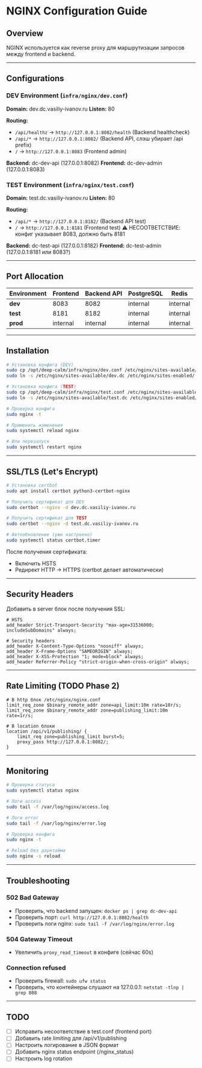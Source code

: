 # NGINX Configuration Guide

## Overview

NGINX используется как reverse proxy для маршрутизации запросов между frontend и backend.

---

## Configurations

### DEV Environment (`infra/nginx/dev.conf`)

**Domain:** dev.dc.vasiliy-ivanov.ru
**Listen:** 80

**Routing:**
- `/api/healthz` → `http://127.0.0.1:8082/health` (Backend healthcheck)
- `/api/*` → `http://127.0.0.1:8082/` (Backend API, слэш убирает /api prefix)
- `/` → `http://127.0.0.1:8083` (Frontend admin)

**Backend:** dc-dev-api (127.0.0.1:8082)
**Frontend:** dc-dev-admin (127.0.0.1:8083)

### TEST Environment (`infra/nginx/test.conf`)

**Domain:** test.dc.vasiliy-ivanov.ru
**Listen:** 80

**Routing:**
- `/api/*` → `http://127.0.0.1:8182/` (Backend API test)
- `/` → `http://127.0.0.1:8181` (Frontend test) ⚠️ НЕСООТВЕТСТВИЕ: конфиг указывает 8083, должно быть 8181

**Backend:** dc-test-api (127.0.0.1:8182)
**Frontend:** dc-test-admin (127.0.0.1:8181 или 8083?)

---

## Port Allocation

| Environment | Frontend | Backend API | PostgreSQL | Redis |
|-------------|----------|-------------|------------|-------|
| **dev**     | 8083     | 8082        | internal   | internal |
| **test**    | 8181     | 8182        | internal   | internal |
| **prod**    | internal | internal    | internal   | internal |

---

## Installation

```bash
# Установка конфига (DEV)
sudo cp /opt/deep-calm/infra/nginx/dev.conf /etc/nginx/sites-available/dev.dc
sudo ln -s /etc/nginx/sites-available/dev.dc /etc/nginx/sites-enabled/

# Установка конфига (TEST)
sudo cp /opt/deep-calm/infra/nginx/test.conf /etc/nginx/sites-available/test.dc
sudo ln -s /etc/nginx/sites-available/test.dc /etc/nginx/sites-enabled/

# Проверка конфига
sudo nginx -t

# Применить изменения
sudo systemctl reload nginx

# Или перезапуск
sudo systemctl restart nginx
```

---

## SSL/TLS (Let's Encrypt)

```bash
# Установка certbot
sudo apt install certbot python3-certbot-nginx

# Получить сертификат для DEV
sudo certbot --nginx -d dev.dc.vasiliy-ivanov.ru

# Получить сертификат для TEST
sudo certbot --nginx -d test.dc.vasiliy-ivanov.ru

# Автообновление (уже настроено)
sudo systemctl status certbot.timer
```

После получения сертификата:
- Включить HSTS
- Редирект HTTP → HTTPS (certbot делает автоматически)

---

## Security Headers

Добавить в server блок после получения SSL:

```nginx
# HSTS
add_header Strict-Transport-Security "max-age=31536000; includeSubDomains" always;

# Security headers
add_header X-Content-Type-Options "nosniff" always;
add_header X-Frame-Options "SAMEORIGIN" always;
add_header X-XSS-Protection "1; mode=block" always;
add_header Referrer-Policy "strict-origin-when-cross-origin" always;
```

---

## Rate Limiting (TODO Phase 2)

```nginx
# В http блок /etc/nginx/nginx.conf
limit_req_zone $binary_remote_addr zone=api_limit:10m rate=10r/s;
limit_req_zone $binary_remote_addr zone=publishing_limit:10m rate=1r/s;

# В location блоки
location /api/v1/publishing/ {
    limit_req zone=publishing_limit burst=5;
    proxy_pass http://127.0.0.1:8082/;
}
```

---

## Monitoring

```bash
# Проверка статуса
sudo systemctl status nginx

# Логи access
sudo tail -f /var/log/nginx/access.log

# Логи error
sudo tail -f /var/log/nginx/error.log

# Проверка конфига
sudo nginx -t

# Reload без даунтайма
sudo nginx -s reload
```

---

## Troubleshooting

### 502 Bad Gateway
- Проверить, что backend запущен: `docker ps | grep dc-dev-api`
- Проверить порт: `curl http://127.0.0.1:8082/health`
- Проверить логи nginx: `sudo tail -f /var/log/nginx/error.log`

### 504 Gateway Timeout
- Увеличить `proxy_read_timeout` в конфиге (сейчас 60s)

### Connection refused
- Проверить firewall: `sudo ufw status`
- Проверить, что контейнеры слушают на 127.0.0.1: `netstat -tlnp | grep 808`

---

## TODO

- [ ] Исправить несоответствие в test.conf (frontend port)
- [ ] Добавить rate limiting для /api/v1/publishing
- [ ] Настроить логирование в JSON формат
- [ ] Добавить nginx status endpoint (/nginx_status)
- [ ] Настроить log rotation

